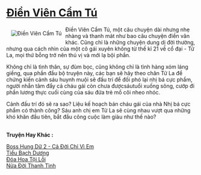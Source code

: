 <a href="https://utruyen.com/dien-vien-cam-tu/16899/" title="Điền Viên Cẩm Tú"><h1>Điền Viên Cẩm Tú</h1></a><div style="display:table"><img align="right" style="float: left; padding: 10px;" src="https://utruyen.com/images/story/200x260/dien-vien-cam-tu.jpg" alt="Điền Viên Cẩm Tú">Điền Viên Cẩm Tú, một câu chuyện dài nhưng nhẹ nhàng và thanh mát như bao câu chuyện điền văn khác. Cũng chỉ là những chuyện dung dị đời thường, nhưng qua cách nhìn của một cô gái xuyên không từ thế kỉ 21 về cổ đại - Tử La, mọi thứ bỗng trở nên thú vị và mới lạ bội phần.<p></p>Không chỉ là tình thân, sự đùm bọc, cũng không chỉ là tình hàng xóm láng giềng, qua phần đầu bộ truyện này, các bạn sẽ hãy theo chân Tử La để chứng kiến cảnh sáu huynh muội sẽ đấu trí để đối phó lại nhị bá cực phẩm, người nhẫn tâm đẩy cả cháu gái còn chưa đượcsáutuổi xuống sông, cướp đi phần lương thực cuối cùng của sáu đứa trẻ mồ côi nheo nhóc.<p></p>Cảnh đấu trí đó sẽ ra sao? Liệu kế hoạch bán cháu gái của nhà Nhị bá cực phẩm có thành công? Sáu anh chị em Tử La sẽ cùng nhau vượt qua những khó khăn đầu tiên, bắt đầu công cuộc làm giàu như thế nào?</div><p><br><b>Truyện Hay Khác :</b></p><a href="https://utruyen.com/boss-hung-du-2-ca-doi-chi-vi-em/16858/" alt="Boss Hung Dữ 2 - Cả Đời Chỉ Vì Em">Boss Hung Dữ 2 - Cả Đời Chỉ Vì Em</a><br/><a href="https://github.com/quanluxury/truyenhot/tree/master/truyenhay/12209/" alt="Tiểu Bạch Dương">Tiểu Bạch Dương</a><br/><a href="https://github.com/quanluxury/ngontinhhot/tree/master/truyenhay/17351/" alt="Đóa Hoa Tội Lỗi">Đóa Hoa Tội Lỗi</a><br/><a href="https://github.com/quanluxury/truyenhot/tree/master/truyenhay/16584/" alt="Nửa Đời Thanh Tình">Nửa Đời Thanh Tình</a><br/>